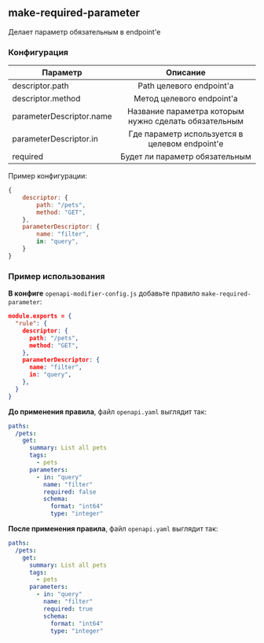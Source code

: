 ## make-required-parameter

Делает параметр обязательным в endpoint'е

### Конфигурация

| Параметр                 |                       Описание                        |
|--------------------------|:-----------------------------------------------------:|
| descriptor.path          |               Path целевого endpoint'а                |
| descriptor.method        |               Метод целевого endpoint'а               |
| parameterDescriptor.name | Название параметра которым нужно сделать обязательным |
| parameterDescriptor.in   |    Где параметр используется в целевом endpoint'е     |
| required                 |            Будет ли параметр обязательным             |

Пример конфигурации:

```js
{
    descriptor: {
        path: "/pets",
        method: "GET",
    },
    parameterDescriptor: {
        name: "filter",
        in: "query",
    }
}
```

### Пример использования

**В конфиге** `openapi-modifier-config.js` добавьте правило `make-required-parameter`:

```json
module.exports = {
  "rule": {
    descriptor: {
      path: "/pets",
      method: "GET",
    },
    parameterDescriptor: {
      name: "filter",
      in: "query",
    },
  }
}
```

**До применения правила**, файл `openapi.yaml` выглядит так:

```yaml
paths:
  /pets:
    get:
      summary: List all pets
      tags:
        - pets
      parameters:
        - in: "query"
          name: "filter"
          required: false
          schema:
            format: "int64"
            type: "integer"
```

**После применения правила**, файл `openapi.yaml` выглядит так:

```yaml
paths:
  /pets:
    get:
      summary: List all pets
      tags:
        - pets
      parameters:
        - in: "query"
          name: "filter"
          required: true
          schema:
            format: "int64"
            type: "integer"
```
